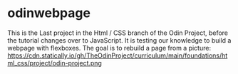 # odinwebpage

This is the Last project in the Html / CSS branch of the Odin Project, before 
the tutorial changes over to JavaScript. 
It is testing our knowledge to build a webpage with flexboxes.
The goal is to rebuild a page from a picture: https://cdn.statically.io/gh/TheOdinProject/curriculum/main/foundations/html_css/project/odin-project.png